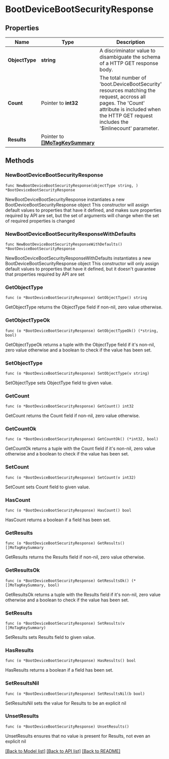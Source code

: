 # BootDeviceBootSecurityResponse

## Properties

Name | Type | Description | Notes
------------ | ------------- | ------------- | -------------
**ObjectType** | **string** | A discriminator value to disambiguate the schema of a HTTP GET response body. | 
**Count** | Pointer to **int32** | The total number of &#39;boot.DeviceBootSecurity&#39; resources matching the request, accross all pages. The &#39;Count&#39; attribute is included when the HTTP GET request includes the &#39;$inlinecount&#39; parameter. | [optional] 
**Results** | Pointer to [**[]MoTagKeySummary**](MoTagKeySummary.md) |  | [optional] 

## Methods

### NewBootDeviceBootSecurityResponse

`func NewBootDeviceBootSecurityResponse(objectType string, ) *BootDeviceBootSecurityResponse`

NewBootDeviceBootSecurityResponse instantiates a new BootDeviceBootSecurityResponse object
This constructor will assign default values to properties that have it defined,
and makes sure properties required by API are set, but the set of arguments
will change when the set of required properties is changed

### NewBootDeviceBootSecurityResponseWithDefaults

`func NewBootDeviceBootSecurityResponseWithDefaults() *BootDeviceBootSecurityResponse`

NewBootDeviceBootSecurityResponseWithDefaults instantiates a new BootDeviceBootSecurityResponse object
This constructor will only assign default values to properties that have it defined,
but it doesn't guarantee that properties required by API are set

### GetObjectType

`func (o *BootDeviceBootSecurityResponse) GetObjectType() string`

GetObjectType returns the ObjectType field if non-nil, zero value otherwise.

### GetObjectTypeOk

`func (o *BootDeviceBootSecurityResponse) GetObjectTypeOk() (*string, bool)`

GetObjectTypeOk returns a tuple with the ObjectType field if it's non-nil, zero value otherwise
and a boolean to check if the value has been set.

### SetObjectType

`func (o *BootDeviceBootSecurityResponse) SetObjectType(v string)`

SetObjectType sets ObjectType field to given value.


### GetCount

`func (o *BootDeviceBootSecurityResponse) GetCount() int32`

GetCount returns the Count field if non-nil, zero value otherwise.

### GetCountOk

`func (o *BootDeviceBootSecurityResponse) GetCountOk() (*int32, bool)`

GetCountOk returns a tuple with the Count field if it's non-nil, zero value otherwise
and a boolean to check if the value has been set.

### SetCount

`func (o *BootDeviceBootSecurityResponse) SetCount(v int32)`

SetCount sets Count field to given value.

### HasCount

`func (o *BootDeviceBootSecurityResponse) HasCount() bool`

HasCount returns a boolean if a field has been set.

### GetResults

`func (o *BootDeviceBootSecurityResponse) GetResults() []MoTagKeySummary`

GetResults returns the Results field if non-nil, zero value otherwise.

### GetResultsOk

`func (o *BootDeviceBootSecurityResponse) GetResultsOk() (*[]MoTagKeySummary, bool)`

GetResultsOk returns a tuple with the Results field if it's non-nil, zero value otherwise
and a boolean to check if the value has been set.

### SetResults

`func (o *BootDeviceBootSecurityResponse) SetResults(v []MoTagKeySummary)`

SetResults sets Results field to given value.

### HasResults

`func (o *BootDeviceBootSecurityResponse) HasResults() bool`

HasResults returns a boolean if a field has been set.

### SetResultsNil

`func (o *BootDeviceBootSecurityResponse) SetResultsNil(b bool)`

 SetResultsNil sets the value for Results to be an explicit nil

### UnsetResults
`func (o *BootDeviceBootSecurityResponse) UnsetResults()`

UnsetResults ensures that no value is present for Results, not even an explicit nil

[[Back to Model list]](../README.md#documentation-for-models) [[Back to API list]](../README.md#documentation-for-api-endpoints) [[Back to README]](../README.md)


